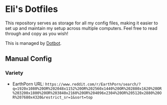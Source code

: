 # Eli's Dotfiles

This repository serves as storage for all my config files, making it easier to
set up and maintain my setup across multiple computers. Feel free to read
through and copy as you wish!

This is managed by [Dotbot](https://git.io/dotbot).

## Manual Config

### Variety
* EarthPorn URL: `https://www.reddit.com/r/EarthPorn/search/?q=1920x1080%20OR%202048x1152%20OR%202560x1440%20OR%202880x1620%20OR%203200x1800%20OR%203840x2160%20OR%204096x2304%20OR%205120x2880%20OR%207680x4320&restrict_sr=1&sort=top`
